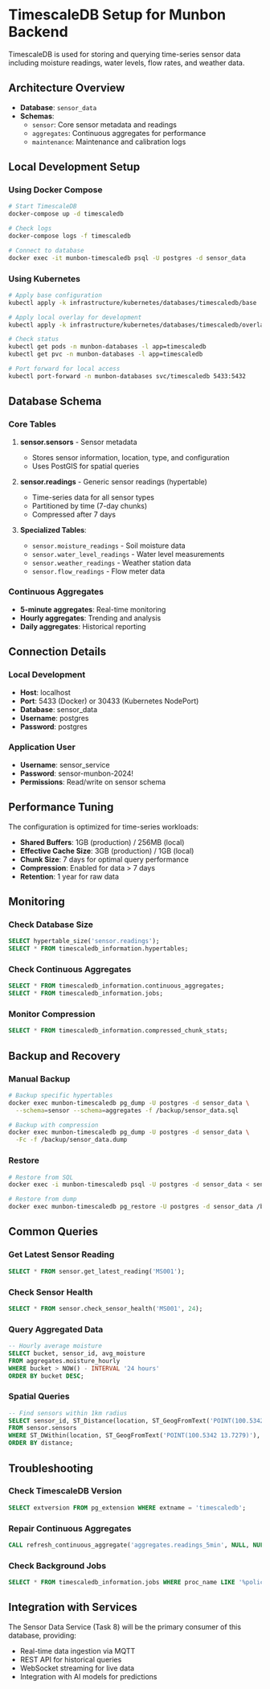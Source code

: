 # TimescaleDB Setup for Munbon Backend

TimescaleDB is used for storing and querying time-series sensor data including moisture readings, water levels, flow rates, and weather data.

## Architecture Overview

- **Database**: `sensor_data`
- **Schemas**:
  - `sensor`: Core sensor metadata and readings
  - `aggregates`: Continuous aggregates for performance
  - `maintenance`: Maintenance and calibration logs

## Local Development Setup

### Using Docker Compose

```bash
# Start TimescaleDB
docker-compose up -d timescaledb

# Check logs
docker-compose logs -f timescaledb

# Connect to database
docker exec -it munbon-timescaledb psql -U postgres -d sensor_data
```

### Using Kubernetes

```bash
# Apply base configuration
kubectl apply -k infrastructure/kubernetes/databases/timescaledb/base

# Apply local overlay for development
kubectl apply -k infrastructure/kubernetes/databases/timescaledb/overlays/local

# Check status
kubectl get pods -n munbon-databases -l app=timescaledb
kubectl get pvc -n munbon-databases -l app=timescaledb

# Port forward for local access
kubectl port-forward -n munbon-databases svc/timescaledb 5433:5432
```

## Database Schema

### Core Tables

1. **sensor.sensors** - Sensor metadata
   - Stores sensor information, location, type, and configuration
   - Uses PostGIS for spatial queries

2. **sensor.readings** - Generic sensor readings (hypertable)
   - Time-series data for all sensor types
   - Partitioned by time (7-day chunks)
   - Compressed after 7 days

3. **Specialized Tables**:
   - `sensor.moisture_readings` - Soil moisture data
   - `sensor.water_level_readings` - Water level measurements
   - `sensor.weather_readings` - Weather station data
   - `sensor.flow_readings` - Flow meter data

### Continuous Aggregates

- **5-minute aggregates**: Real-time monitoring
- **Hourly aggregates**: Trending and analysis
- **Daily aggregates**: Historical reporting

## Connection Details

### Local Development
- **Host**: localhost
- **Port**: 5433 (Docker) or 30433 (Kubernetes NodePort)
- **Database**: sensor_data
- **Username**: postgres
- **Password**: postgres

### Application User
- **Username**: sensor_service
- **Password**: sensor-munbon-2024!
- **Permissions**: Read/write on sensor schema

## Performance Tuning

The configuration is optimized for time-series workloads:

- **Shared Buffers**: 1GB (production) / 256MB (local)
- **Effective Cache Size**: 3GB (production) / 1GB (local)
- **Chunk Size**: 7 days for optimal query performance
- **Compression**: Enabled for data > 7 days
- **Retention**: 1 year for raw data

## Monitoring

### Check Database Size
```sql
SELECT hypertable_size('sensor.readings');
SELECT * FROM timescaledb_information.hypertables;
```

### Check Continuous Aggregates
```sql
SELECT * FROM timescaledb_information.continuous_aggregates;
SELECT * FROM timescaledb_information.jobs;
```

### Monitor Compression
```sql
SELECT * FROM timescaledb_information.compressed_chunk_stats;
```

## Backup and Recovery

### Manual Backup
```bash
# Backup specific hypertables
docker exec munbon-timescaledb pg_dump -U postgres -d sensor_data \
  --schema=sensor --schema=aggregates -f /backup/sensor_data.sql

# Backup with compression
docker exec munbon-timescaledb pg_dump -U postgres -d sensor_data \
  -Fc -f /backup/sensor_data.dump
```

### Restore
```bash
# Restore from SQL
docker exec -i munbon-timescaledb psql -U postgres -d sensor_data < sensor_data.sql

# Restore from dump
docker exec munbon-timescaledb pg_restore -U postgres -d sensor_data /backup/sensor_data.dump
```

## Common Queries

### Get Latest Sensor Reading
```sql
SELECT * FROM sensor.get_latest_reading('MS001');
```

### Check Sensor Health
```sql
SELECT * FROM sensor.check_sensor_health('MS001', 24);
```

### Query Aggregated Data
```sql
-- Hourly average moisture
SELECT bucket, sensor_id, avg_moisture 
FROM aggregates.moisture_hourly
WHERE bucket > NOW() - INTERVAL '24 hours'
ORDER BY bucket DESC;
```

### Spatial Queries
```sql
-- Find sensors within 1km radius
SELECT sensor_id, ST_Distance(location, ST_GeogFromText('POINT(100.5342 13.7279)')) as distance
FROM sensor.sensors
WHERE ST_DWithin(location, ST_GeogFromText('POINT(100.5342 13.7279)'), 1000)
ORDER BY distance;
```

## Troubleshooting

### Check TimescaleDB Version
```sql
SELECT extversion FROM pg_extension WHERE extname = 'timescaledb';
```

### Repair Continuous Aggregates
```sql
CALL refresh_continuous_aggregate('aggregates.readings_5min', NULL, NULL);
```

### Check Background Jobs
```sql
SELECT * FROM timescaledb_information.jobs WHERE proc_name LIKE '%policy%';
```

## Integration with Services

The Sensor Data Service (Task 8) will be the primary consumer of this database, providing:
- Real-time data ingestion via MQTT
- REST API for historical queries
- WebSocket streaming for live data
- Integration with AI models for predictions